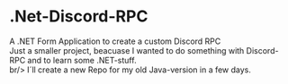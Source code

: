 # .Net-Discord-RPC
A .NET Form Application to create a custom Discord RPC <br/>
Just a smaller project, beacuase I wanted to do something with Discord-RPC and to learn some .NET-stuff.<br/>br/>
I´ll create a new Repo for my old Java-version in a few days.

